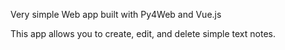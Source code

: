 Very simple Web app built with Py4Web and Vue.js

This app allows you to create, edit, and delete simple text notes.
